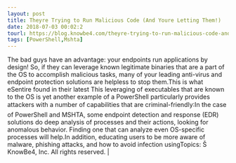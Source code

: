 ```yaml
---
layout: post
title: Theyre Trying to Run Malicious Code (And Youre Letting Them!)
date: 2018-07-03 00:02:2
tourl: https://blog.knowbe4.com/theyre-trying-to-run-malicious-code-and-youre-letting-them
tags: [PowerShell,Mshta]
---
```

The bad guys have an advantage: your endpoints run applications by design! So, if they can leverage known legitimate binaries that are a part of the OS to accomplish malicious tasks, many of your leading anti-virus and endpoint protection solutions are helpless to stop them.This is what eSentire found in their latest This leveraging of executables that are known to the OS is yet another example of a PowerShell particularly provides attackers with a number of capabilities that are criminal-friendly:In the case of PowerShell and MSHTA, some endpoint detection and response (EDR) solutions do deep analysis of processes and their actions, looking for anomalous behavior. Finding one that can analyze even OS-specific processes will help.In addition, educating users to be more aware of malware, phishing attacks, and how to avoid infection usingTopics: Š KnowBe4, Inc. All rights reserved. | 